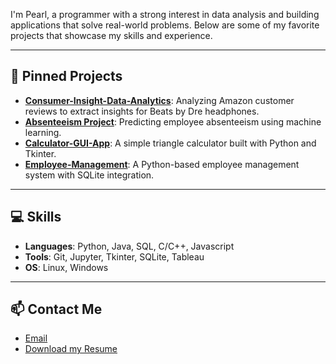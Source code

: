 I'm Pearl, a programmer with a strong interest in data analysis and building applications that solve real-world problems. Below are some of my favorite projects that showcase my skills and experience.

---

## 🌟 Pinned Projects

- **[Consumer-Insight-Data-Analytics](https://github.com/earl-git/Consumer-Insight-Data-Analytics)**: Analyzing Amazon customer reviews to extract insights for Beats by Dre headphones.
- **[Absenteeism Project](https://github.com/earl-git/Absenteeism_Project)**: Predicting employee absenteeism using machine learning.
- **[Calculator-GUI-App](https://github.com/earl-git/Calculator-GUI-App)**: A simple triangle calculator built with Python and Tkinter.
- **[Employee-Management](https://github.com/earl-git/Employee-Management)**: A Python-based employee management system with SQLite integration.

---

## 💻 Skills

- **Languages**: Python, Java, SQL, C/C++, Javascript
- **Tools**: Git, Jupyter, Tkinter, SQLite, Tableau
- **OS**: Linux, Windows

---

## 📫 Contact Me

- [Email](pearldemello@protonmail.com)
- [Download my Resume](./resume.docx)
